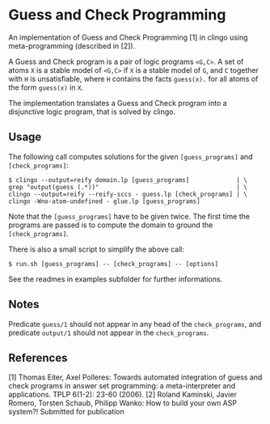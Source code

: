 # Guess and Check Programming

An implementation of Guess and Check Programming [1] in clingo using
meta-programming (described in [2]).

A Guess and Check program is a pair of logic programs `<G,C>`. A set of atoms
`X` is a stable model of `<G,C>` if `X` is a stable model of `G`, and `C`
together with `H` is unsatisfiable, where `H` contains the facts `guess(x).`
for all atoms of the form `guess(x)` in `X`.

The implementation translates a Guess and Check program into a disjunctive
logic program, that is solved by clingo.


## Usage

The following call computes solutions for the given `[guess_programs]` and
`[check_programs]`:

    $ clingo --output=reify domain.lp [guess_programs]             | \
    grep "output(guess (.*))"                                      | \
    clingo --output=reify --reify-sccs - guess.lp [check_programs] | \
    clingo -Wno-atom-undefined - glue.lp [guess_programs]

Note that the `[guess_programs]` have to be given twice. The first time the
programs are passed is to compute the domain to ground the `[check_programs]`.

There is also a small script to simplify the above call:

    $ run.sh [guess_programs] -- [check_programs] -- [options]

See the readmes in examples subfolder for further informations.


## Notes

Predicate `guess/1` should not appear in any head of the `check_programs`, and
predicate `output/1` should not appear in the `check_programs`.


## References

[1] Thomas Eiter, Axel Polleres: Towards automated integration of guess and check programs in answer set programming: a meta-interpreter and applications. TPLP 6(1-2): 23-60 (2006).
[2] Roland Kaminski, Javier Romero, Torsten Schaub, Philipp Wanko: How to build your own ASP system?! Submitted for publication

